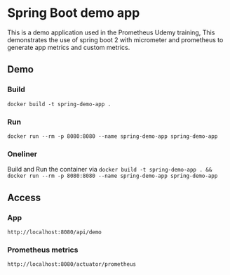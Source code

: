 # Spring Boot demo app

This is a demo application used in the Prometheus Udemy training, This demonstrates the use of spring boot 2 with micrometer and prometheus to generate app metrics and custom metrics.

## Demo

### Build
`docker build -t spring-demo-app .`

### Run
`docker run --rm -p 8080:8080 --name spring-demo-app spring-demo-app`

### Oneliner
Build and Run the container via `docker build -t spring-demo-app . && docker run --rm -p 8080:8080 --name spring-demo-app spring-demo-app`


## Access
### App
`http://localhost:8080/api/demo`


### Prometheus metrics
`http://localhost:8080/actuator/prometheus`
